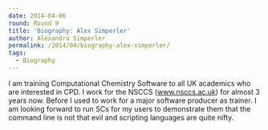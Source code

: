 ```yaml
---
date: 2014-04-06
round: Round 9
title: 'Biography: Alex Simperler'
author: Alexandra Simperler
permalink: /2014/04/biography-alex-simperler/
tags:
  - Biography
---
```

I am training Computational Chemistry Software to all UK academics who are interested in CPD. I work for the NSCCS (www.nsccs.ac.uk) for almost 3 years now. Before I used to work for a major software producer as trainer. I am looking forward to run SCs for my users to demonstrate them that the command line is not that evil and scripting languages are quite nifty.
